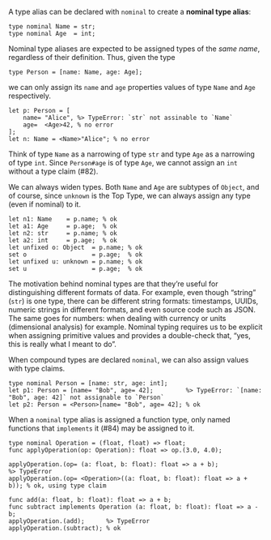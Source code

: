 A type alias can be declared with `nominal` to create a **nominal type alias**:
```cp
type nominal Name = str;
type nominal Age  = int;
```
Nominal type aliases are expected to be assigned types of the *same name*, regardless of their definition. Thus, given the type
```cp
type Person = [name: Name, age: Age];
```
we can only assign its `name` and `age` properties values of type `Name` and `Age` respectively.
```cp
let p: Person = [
	name= "Alice", %> TypeError: `str` not assinable to `Name`
	age=  <Age>42, % no error
];
let n: Name = <Name>"Alice"; % no error
```
Think of type `Name` as a narrowing of type `str` and type `Age` as a narrowing of type `int`. Since `Person#age` is of type `Age`, we cannot assign an `int` without a type claim (#82).

We can always widen types. Both `Name` and `Age` are subtypes of `Object`, and of course, since `unknown` is the Top Type, we can always assign any type (even if nominal) to it.
```cp
let n1: Name    = p.name; % ok
let a1: Age     = p.age;  % ok
let n2: str     = p.name; % ok
let a2: int     = p.age;  % ok
let unfixed o: Object  = p.name; % ok
set o                  = p.age;  % ok
let unfixed u: unknown = p.name; % ok
set u                  = p.age;  % ok
```

The motivation behind nominal types are that they’re useful for distinguishing different formats of data. For example, even though “string” (`str`) is one type, there can be different string formats: timestamps, UUIDs, numeric strings in different formats, and even source code such as JSON. The same goes for numbers: when dealing with currency or units (dimensional analysis) for example. Nominal typing requires us to be explicit when assigning primitive values and provides a double-check that, “yes, this is really what I meant to do”.

When compound types are declared `nominal`, we can also assign values with type claims.
```cp
type nominal Person = [name: str, age: int];
let p1: Person = [name= "Bob", age= 42];         %> TypeError: `[name: "Bob", age: 42]` not assignable to `Person`
let p2: Person = <Person>[name= "Bob", age= 42]; % ok
```

When a `nominal` type alias is assigned a function type, only named functions that `implements` it (#84) may be assigned to it.
```cp
type nominal Operation = (float, float) => float;
func applyOperation(op: Operation): float => op.(3.0, 4.0);

applyOperation.(op= (a: float, b: float): float => a + b);              %> TypeError
applyOperation.(op= <Operation>((a: float, b: float): float => a + b)); % ok, using type claim

func add(a: float, b: float): float => a + b;
func subtract implements Operation (a: float, b: float): float => a - b;
applyOperation.(add);      %> TypeError
applyOperation.(subtract); % ok
```
